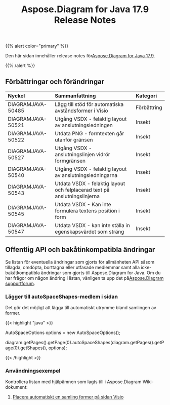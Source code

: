 ﻿---
title: Aspose.Diagram for Java 17.9 Release Notes
type: docs
weight: 40
url: /sv/java/aspose-diagram-for-java-17-9-release-notes/
---
{{% alert color="primary" %}} 

 Den här sidan innehåller release notes för[Aspose.Diagram for Java 17.9](https://docs.aspose.com/diagram/java/aspose-diagram-for-java-17-9-release-notes/).

{{% /alert %}} 
## **Förbättringar och förändringar**

|**Nyckel**|**Sammanfattning**|**Kategori**|
|:- |:- |:- |
|DIAGRAMJAVA-50485|Lägg till stöd för automatiska avståndsformer i Visio|Förbättring|
|DIAGRAMJAVA-50521|Utgång VSDX - felaktig layout av anslutningsledningen|Insekt|
|DIAGRAMJAVA-50522|Utdata PNG - formtexten går utanför gränsen|Insekt|
|DIAGRAMJAVA-50527|Utgång VSDX - anslutningslinjen vidrör formgränsen|Insekt|
|DIAGRAMJAVA-50540|Utgång VSDX - felaktig layout av anslutningsledningarna|Insekt|
|DIAGRAMJAVA-50543|Utdata VSDX - felaktig layout och felplacerad text på anslutningslinjerna|Insekt|
|DIAGRAMJAVA-50545|Utdata VSDX - Kan inte formulera textens position i form|Insekt|
|DIAGRAMJAVA-50547|Utdata VSDX - kan inte ställa in egenskapsvärdet som sträng|Insekt|
## **Offentlig API och bakåtinkompatibla ändringar**
Se listan för eventuella ändringar som gjorts för allmänheten API såsom tillagda, omdöpta, borttagna eller utfasade medlemmar samt alla icke-bakåtkompatibla ändringar som gjorts till Aspose.Diagram for Java. Om du har frågor om någon ändring i listan, vänligen ta upp det på[Aspose.Diagram supportforum](https://forum.aspose.com/c/diagram/17).
### **Lägger till autoSpaceShapes-medlem i sidan**
Det gör det möjligt att lägga till automatiskt utrymme bland samlingen av former.

{{< highlight "java" >}}

 AutoSpaceOptions options = new AutoSpaceOptions();

diagram.getPages().getPage(0).autoSpaceShapes(diagram.getPages().getPage(0).getShapes(), options);

{{< /highlight >}}
### **Användningsexempel**
Kontrollera listan med hjälpämnen som lagts till i Aspose.Diagram Wiki-dokument:

1. [Placera automatiskt en samling former på sidan Visio](/diagram/sv/java/auto-space-a-collection-of-shapes-in-the-visio-page/)
